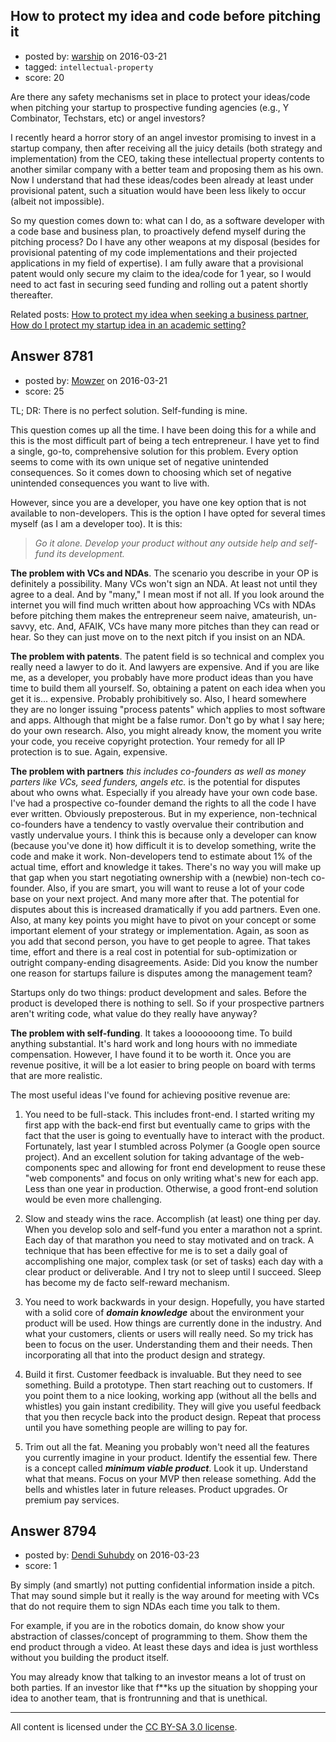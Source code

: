 ## How to protect my idea and code before pitching it

- posted by: [warship](https://stackexchange.com/users/4801837/warship) on 2016-03-21
- tagged: `intellectual-property`
- score: 20

<p>Are there any safety mechanisms set in place to protect your ideas/code when pitching your startup to prospective funding agencies (e.g., Y Combinator, Techstars, etc) or angel investors?  </p>

<p>I recently heard a horror story of an angel investor promising to invest in a startup company, then after receiving all the juicy details (both strategy and implementation) from the CEO, taking these intellectual property contents to another similar company with a better team and proposing them as his own.  Now I understand that had these ideas/codes been already at least under provisional patent, such a situation would have been less likely to occur (albeit not impossible).  </p>

<p>So my question comes down to: what can I do, as a software developer with a code base and business plan, to proactively defend myself during the pitching process?  Do I have any other weapons at my disposal (besides for provisional patenting of my code implementations and their projected applications in my field of expertise).  I am fully aware that a provisional patent would only secure my claim to the idea/code for 1 year, so I would need to act fast in securing seed funding and rolling out a patent shortly thereafter.   </p>

<p>Related posts: <a href="https://startups.stackexchange.com/questions/1067/how-to-protect-my-idea-when-seeking-a-business-partner">How to protect my idea when seeking a business partner</a>, <a href="https://startups.stackexchange.com/questions/5966/how-do-i-protect-my-startup-idea-in-an-academic-setting">How do I protect my startup idea in an academic setting?</a> </p>



## Answer 8781

- posted by: [Mowzer](https://stackexchange.com/users/1803081/mowzer) on 2016-03-21
- score: 25

<p>TL; DR: There is no perfect solution. Self-funding is mine.</p>

<p>This question comes up all the time. I have been doing this for a while and this is the most difficult part of being a tech entrepreneur. I have yet to find a single, go-to, comprehensive solution for this problem. Every option seems to come with its own unique set of negative unintended consequences. So it comes down to choosing which set of negative unintended consequences you want to live with.</p>

<p>However, since you are a developer, you have one key option that is not available to non-developers. This is the option I have opted for several times myself (as I am a developer too). It is this:</p>

<blockquote>
  <p><em>Go it alone. Develop your product without any outside help and self-fund its development.</em></p>
</blockquote>

<p><strong>The problem with VCs and NDAs</strong>.
The scenario you describe in your OP is definitely a possibility. Many  VCs won't sign an NDA. At least not until they agree to a deal. And by "many," I mean most if not all. If you look around the internet you will find much written about how approaching VCs with NDAs before pitching them makes the entrepreneur seem naive, amateurish, un-savvy, etc. And, AFAIK, VCs have many more pitches than they can read or hear. So they can just move on to the next pitch if you insist on an NDA.</p>

<p><strong>The problem with patents</strong>. The patent field is so technical and complex you really need a lawyer to do it. And lawyers are expensive. And if you are like me, as a developer, you probably have more product ideas than you have time to build them all yourself. So, obtaining a patent on each idea when you get it is... expensive. Probably prohibitively so. Also, I heard somewhere they are no longer issuing "process patents" which applies to most software and apps. Although that might be a false rumor. Don't go by what I say here; do your own research. Also, you might already know, the moment you write your code, you receive copyright protection. Your remedy for all IP protection is to sue. Again, expensive.</p>

<p><strong>The problem with partners</strong> <em>this includes co-founders as well as money parters like VCs, seed funders, angels etc.</em> is the potential for disputes about who owns what. Especially if you already have your own code base. I've had a prospective co-founder demand the rights to all the code I have ever written. Obviously preposterous. But in my experience, non-technical co-founders have a tendency to vastly overvalue their contribution and vastly undervalue yours. I think this is because only a developer can know (because you've done it) how difficult it is to develop something, write the code and make it work. Non-developers tend to estimate about 1% of the actual time, effort and knowledge it takes. There's no way you will make up that gap when you start negotiating ownership with a (newbie) non-tech co-founder. Also, if you are smart, you will want to reuse a lot of your code base on your next project. And many more after that. The potential for disputes about this is increased dramatically if you add partners. Even one. Also, at many key points you might have to pivot on your concept or some important element of your strategy or implementation. Again, as soon as you add that second person, you have to get people to agree. That takes time, effort and there is a real cost in potential for sub-optimization or outright company-ending disagreements. Aside: Did you know the number one reason for startups failure is disputes among the management team?</p>

<p>Startups only do two things: product development and sales. Before the product is developed there is nothing to sell. So if your prospective partners aren't writing code, what value do they really have anyway?</p>

<p><strong>The problem with self-funding</strong>. It takes a looooooong time. To build anything substantial. It's hard work and long hours with no immediate compensation. However, I have found it to be worth it. Once you are revenue positive, it will be a lot easier to bring people on board with terms that are more realistic.</p>

<p>The most useful ideas I've found for achieving positive revenue are:</p>

<ol>
<li><p>You need to be full-stack. This includes front-end. I started writing my first app with the back-end first but eventually came to grips with the fact that the user is going to eventually have to interact with the product. Fortunately, last year I stumbled across Polymer (a Google open source project). And an excellent solution for taking advantage of the web-components spec and allowing for front end development to reuse these "web components" and focus on only writing what's new for each app. Less than one year in production. Otherwise, a good front-end solution would be even more challenging.</p></li>
<li><p>Slow and steady wins the race. Accomplish (at least) one thing per day. When you develop solo and self-fund you enter a marathon not a sprint. Each day of that marathon you need to stay motivated and on track. A technique that has been effective for me is to set a daily goal of accomplishing one major, complex task (or set of tasks) each day with a clear product or deliverable. And I try not to sleep until I succeed. Sleep has become my de facto self-reward mechanism.</p></li>
<li><p>You need to work backwards in your design. Hopefully, you have started with a solid core of <strong><em>domain knowledge</em></strong> about the environment your product will be used. How things are currently done in the industry. And what your customers, clients or users will really need. So my trick has been to focus on the user. Understanding them and their needs. Then incorporating all that into the product design and strategy.</p></li>
<li><p>Build it first. Customer feedback is invaluable. But they need to see something. Build a prototype. Then start reaching out to customers. If you point them to a nice looking, working app (without all the bells and whistles) you gain instant credibility. They will give you useful feedback that you then recycle back into the product design. Repeat that process until you have something people are willing to pay for.</p></li>
<li><p>Trim out all the fat. Meaning you probably won't need all the features you currently imagine in your product. Identify the essential few. There is a concept called <strong><em>minimum viable product</em></strong>. Look it up. Understand what that means. Focus on your MVP then release something. Add the bells and whistles later in future releases. Product upgrades. Or premium pay services.</p></li>
</ol>



## Answer 8794

- posted by: [Dendi Suhubdy](https://stackexchange.com/users/4264924/dendi-suhubdy) on 2016-03-23
- score: 1

<p>By simply (and smartly) not putting confidential information inside a pitch. That may sound simple but it really is the way around for meeting with VCs that do not require them to sign NDAs each time you talk to them.</p>

<p>For example, if you are in the robotics domain, do know show your abstraction of classes/concept of programming to them. Show them the end product through a video. At least these days and idea is just worthless without you building the product itself.</p>

<p>You may already know that talking to an investor means a lot of trust on both parties. If an investor like that f**ks up the situation by shopping your idea to another team, that is frontrunning and that is unethical.</p>




---

All content is licensed under the [CC BY-SA 3.0 license](https://creativecommons.org/licenses/by-sa/3.0/).
